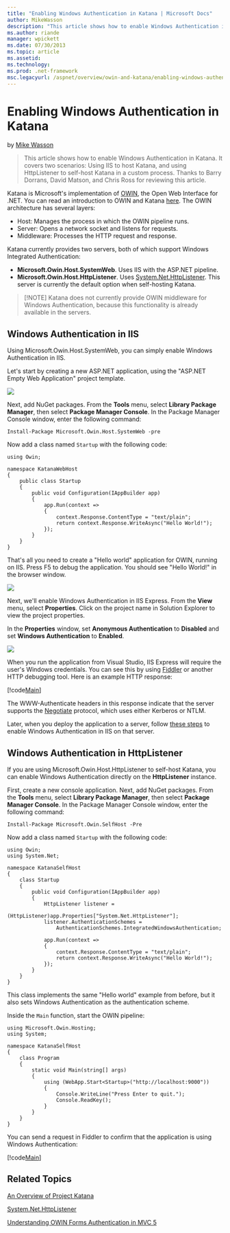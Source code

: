 ```yaml
---
title: "Enabling Windows Authentication in Katana | Microsoft Docs"
author: MikeWasson
description: "This article shows how to enable Windows Authentication in Katana. It covers two scenarios: Using IIS to host Katana, and using HttpListener to self-host Kat..."
ms.author: riande
manager: wpickett
ms.date: 07/30/2013
ms.topic: article
ms.assetid: 
ms.technology: 
ms.prod: .net-framework
msc.legacyurl: /aspnet/overview/owin-and-katana/enabling-windows-authentication-in-katana
---
```

Enabling Windows Authentication in Katana
====================
by [Mike Wasson](https://github.com/MikeWasson)

> This article shows how to enable Windows Authentication in Katana. It covers two scenarios: Using IIS to host Katana, and using HttpListener to self-host Katana in a custom process. Thanks to Barry Dorrans, David Matson, and Chris Ross for reviewing this article.


Katana is Microsoft's implementation of [OWIN](http://owin.org/), the Open Web Interface for .NET. You can read an introduction to OWIN and Katana [here](an-overview-of-project-katana.md). The OWIN architecture has several layers:

- Host: Manages the process in which the OWIN pipeline runs.
- Server: Opens a network socket and listens for requests.
- Middleware: Processes the HTTP request and response.

Katana currently provides two servers, both of which support Windows Integrated Authentication:

- **Microsoft.Owin.Host.SystemWeb**. Uses IIS with the ASP.NET pipeline.
- **Microsoft.Owin.Host.HttpListener**. Uses [System.Net.HttpListener](https://msdn.microsoft.com/en-us/library/system.net.httplistener.aspx). This server is currently the default option when self-hosting Katana.

> [!NOTE] Katana does not currently provide OWIN middleware for Windows Authentication, because this functionality is already available in the servers.


## Windows Authentication in IIS

Using Microsoft.Owin.Host.SystemWeb, you can simply enable Windows Authentication in IIS.

Let's start by creating a new ASP.NET application, using the "ASP.NET Empty Web Application" project template.

![](enabling-windows-authentication-in-katana/_static/image1.png)

Next, add NuGet packages. From the **Tools** menu, select **Library Package Manager**, then select **Package Manager Console**. In the Package Manager Console window, enter the following command:

    Install-Package Microsoft.Owin.Host.SystemWeb -pre

Now add a class named `Startup` with the following code:

    using Owin;
    
    namespace KatanaWebHost
    {
        public class Startup
        {
            public void Configuration(IAppBuilder app)
            {
                app.Run(context =>
                {
                    context.Response.ContentType = "text/plain";
                    return context.Response.WriteAsync("Hello World!");
                });
            }
        }
    }

That's all you need to create a "Hello world" application for OWIN, running on IIS. Press F5 to debug the application. You should see "Hello World!" in the browser window.

![](enabling-windows-authentication-in-katana/_static/image2.png)

Next, we'll enable Windows Authentication in IIS Express. From the **View** menu, select **Properties**. Click on the project name in Solution Explorer to view the project properties.

In the **Properties** window, set **Anonymous Authentication** to **Disabled** and set **Windows Authentication** to **Enabled**.

![](enabling-windows-authentication-in-katana/_static/image3.png)

When you run the application from Visual Studio, IIS Express will require the user's Windows credentials. You can see this by using [Fiddler](http://fiddler2.com/home) or another HTTP debugging tool. Here is an example HTTP response:

[!code[Main](enabling-windows-authentication-in-katana/samples/sample1.xml?highlight=1,5-6)]

The WWW-Authenticate headers in this response indicate that the server supports the [Negotiate](http://www.ietf.org/rfc/rfc4559.txt) protocol, which uses either Kerberos or NTLM.

Later, when you deploy the application to a server, follow [these steps](http://www.iis.net/configreference/system.webserver/security/authentication/windowsauthentication) to enable Windows Authentication in IIS on that server.

## Windows Authentication in HttpListener

If you are using Microsoft.Owin.Host.HttpListener to self-host Katana, you can enable Windows Authentication directly on the **HttpListener** instance.

First, create a new console application. Next, add NuGet packages. From the **Tools** menu, select **Library Package Manager**, then select **Package Manager Console**. In the Package Manager Console window, enter the following command:

    Install-Package Microsoft.Owin.SelfHost -Pre

Now add a class named `Startup` with the following code:

    using Owin;
    using System.Net;
    
    namespace KatanaSelfHost
    {
        class Startup
        {
            public void Configuration(IAppBuilder app)
            {
                HttpListener listener = 
                    (HttpListener)app.Properties["System.Net.HttpListener"];
                listener.AuthenticationSchemes = 
                    AuthenticationSchemes.IntegratedWindowsAuthentication;
    
                app.Run(context =>
                {
                    context.Response.ContentType = "text/plain";
                    return context.Response.WriteAsync("Hello World!");
                });
            }
        }
    }

This class implements the same "Hello world" example from before, but it also sets Windows Authentication as the authentication scheme.

Inside the `Main` function, start the OWIN pipeline:

    using Microsoft.Owin.Hosting;
    using System;
    
    namespace KatanaSelfHost
    {
        class Program
        {
            static void Main(string[] args)
            {
                using (WebApp.Start<Startup>("http://localhost:9000"))
                {
                    Console.WriteLine("Press Enter to quit.");
                    Console.ReadKey();
                }        
            }
        }
    }

You can send a request in Fiddler to confirm that the application is using Windows Authentication:

[!code[Main](enabling-windows-authentication-in-katana/samples/sample2.xml?highlight=1,4-5)]

## Related Topics

[An Overview of Project Katana](an-overview-of-project-katana.md)

[System.Net.HttpListener](https://msdn.microsoft.com/en-us/library/system.net.httplistener.aspx)

[Understanding OWIN Forms Authentication in MVC 5](https://blogs.msdn.com/b/webdev/archive/2013/07/03/understanding-owin-forms-authentication-in-mvc-5.aspx)